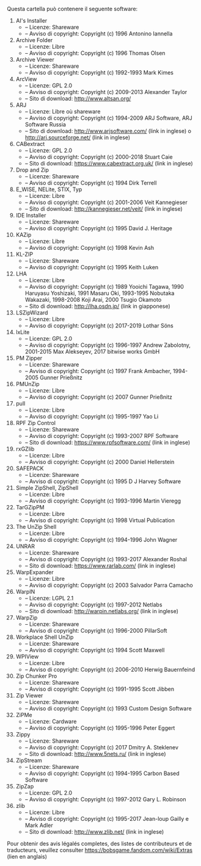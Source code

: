 ﻿Questa cartella può contenere il seguente software:

1. AI's Installer
   - – Licenze: Shareware
   - – Avviso di copyright: Copyright (c) 1996 Antonino Iannella
2. Archive Folder
   - – Licenze: Libre
   - – Avviso di copyright: Copyright (c) 1996 Thomas Olsen
3. Archive Viewer
   - – Licenze: Shareware
   - – Avviso di copyright: Copyright (c) 1992-1993 Mark Kimes
4. ArcView
   - – Licenze: GPL 2.0
   - – Avviso di copyright: Copyright (c) 2009-2013 Alexander Taylor
   - – Sito di download: http://www.altsan.org/
5. ARJ
   - – Licenze: Libre où shareware
   - – Avviso di copyright: Copyright (c) 1994-2009 ARJ Software, ARJ Software Russia
   - – Sito di download: http://www.arjsoftware.com/ (link in inglese) o http://arj.sourceforge.net/ (link in inglese)
6. CABextract
   - – Licenze: GPL 2.0
   - – Avviso di copyright: Copyright (c) 2000-2018 Stuart Caie
   - – Sito di download: https://www.cabextract.org.uk/ (link in inglese)
7. Drop and Zip
   - – Licenze: Shareware
   - – Avviso di copyright: Copyright (c) 1994 Dirk Terrell
8. E_WISE, NELite, STIX, Typ
   - – Licenze: Libre
   - – Avviso di copyright: Copyright (c) 2001-2006 Veit Kannegieser
   - – Sito di download: http://kannegieser.net/veit/ (link in inglese)
9. IDE Installer
   - – Licenze: Shareware
   - – Avviso di copyright: Copyright (c) 1995 David J. Heritage
10. KAZip
    - – Licenze: Libre
    - – Avviso di copyright: Copyright (c) 1998 Kevin Ash
11. KL-ZIP
    - – Licenze: Shareware
    - – Avviso di copyright: Copyright (c) 1995 Keith Luken
12. LHA
    - – Licenze: Libre
    - – Avviso di copyright: Copyright (c) 1989 Yooichi Tagawa, 1990 Haruyasu Yoshizaki, 1991 Masaru Oki, 1993-1995 Nobutaka Wakazaki, 1998-2008 Koji Arai, 2000 Tsugio Okamoto
    - – Sito di download: http://lha.osdn.jp/ (link in giapponese)
13. LSZipWizard
    - – Licenze: Libre
    - – Avviso di copyright: Copyright (c) 2017-2019 Lothar Söns
14. lxLite
    - – Licenze: GPL 2.0
    - – Avviso di copyright: Copyright (c) 1996-1997 Andrew Zabolotny, 2001-2015 Max Alekseyev, 2017 bitwise works GmbH
15. PM Zipper
    - – Licenze: Shareware
    - – Avviso di copyright: Copyright (c) 1997 Frank Ambacher, 1994-2005 Gunner Prießnitz
16. PMUnZip
    - – Licenze: Libre
    - – Avviso di copyright: Copyright (c) 2007 Gunner Prießnitz
17. pull
    - – Licenze: Libre
    - – Avviso di copyright: Copyright (c) 1995-1997 Yao Li
18. RPF Zip Control
    - – Licenze: Shareware
    - – Avviso di copyright: Copyright (c) 1993-2007 RPF Software
    - – Sito di download: https://www.rpfsoftware.com/ (link in inglese)
19. rxGZlib
    - – Licenze: Libre
    - – Avviso di copyright: Copyright (c) 2000 Daniel Hellerstein
20. SAFEPACK
    - – Licenze: Shareware
    - – Avviso di copyright: Copyright (c) 1995 D J Harvey Software
21. Simple ZipShell, ZipShell
    - – Licenze: Libre
    - – Avviso di copyright: Copyright (c) 1993-1996 Martin Vieregg
22. TarGZipPM
    - – Licenze: Libre
    - – Avviso di copyright: Copyright (c) 1998 Virtual Publication
23. The UnZip Shell
    - – Licenze: Libre
    - – Avviso di copyright: Copyright (c) 1994-1996 John Wagner
24. UNRAR
    - – Licenze: Shareware
    - – Avviso di copyright: Copyright (c) 1993-2017 Alexander Roshal
    - – Sito di download: https://www.rarlab.com/ (link in inglese)
25. WarpExpander
    - – Licenze: Libre
    - – Avviso di copyright: Copyright (c) 2003 Salvador Parra Camacho
26. WarpIN
    - – Licenze: LGPL 2.1
    - – Avviso di copyright: Copyright (c) 1997-2012 Netlabs
    - – Sito di download: http://warpin.netlabs.org/ (link in inglese)
27. WarpZip
    - – Licenze: Shareware
    - – Avviso di copyright: Copyright (c) 1996-2000 PillarSoft
28. Workplace Shell UnZip
    - – Licenze: Shareware
    - – Avviso di copyright: Copyright (c) 1994 Scott Maxwell
29. WPIView
    - – Licenze: Libre
    - – Avviso di copyright: Copyright (c) 2006-2010 Herwig Bauernfeind
30. Zip Chunker Pro
    - – Licenze: Shareware
    - – Avviso di copyright: Copyright (c) 1991-1995 Scott Jibben
31. Zip Viewer
    - – Licenze: Shareware
    - – Avviso di copyright: Copyright (c) 1993 Custom Design Software
32. ZiPMe
    - – Licenze: Cardware
    - – Avviso di copyright: Copyright (c) 1995-1996 Peter Eggert
33. Zippy
    - – Licenze: Shareware
    - – Avviso di copyright: Copyright (c) 2017 Dmitry A. Steklenev
    - – Sito di download: http://www.5nets.ru/ (link in inglese)
34. ZipStream
    - – Licenze: Shareware
    - – Avviso di copyright: Copyright (c) 1994-1995 Carbon Based Software
35. ZipZap
    - – Licenze: GPL 2.0
    - – Avviso di copyright: Copyright (c) 1997-2012 Gary L. Robinson
36. zlib
    - – Licenze: Libre
    - – Avviso di copyright: Copyright (c) 1995-2017 Jean-loup Gailly e Mark Adler
    - – Sito di download: http://www.zlib.net/ (link in inglese)

Pour obtenir des avis légalés completes, des listes de contributeurs et de traducteurs, veuillez consulter https://bobsgame.fandom.com/wiki/Extras (lien en anglais)